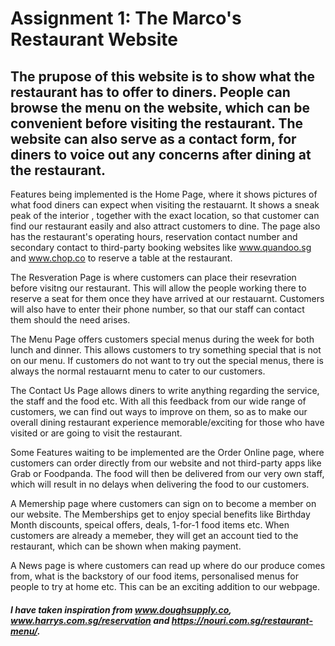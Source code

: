 # Assignment 1: The Marco's Restaurant Website

## The prupose of this website is to show what the restaurant has to offer to diners. People can browse the menu on the website, which can be convenient before visiting the restaurant. The website can also serve as a contact form, for diners to voice out any concerns after dining at the restaurant.

Features being implemented is the Home Page, where it shows pictures of what food diners can expect when visiting the restauarnt. It shows a sneak peak of the interior , together with the exact location, so that customer can find our restaurant easily and also attract customers to dine. The page also has the restaurant's operating hours, reservation contact number and secondary contact to third-party booking websites like www.quandoo.sg and www.chop.co to reserve a table at the restaurant.

The Resveration Page is where customers can place their resevration before visitng our restaurant. This will allow the people working there to reserve a seat for them once they have arrived at our restauarnt. Customers will also have to enter their phone number, so that our staff can contact them should the need arises.

The Menu Page offers customers special menus during the week for both lunch and dinner. This allows customers to try something special that is not on our menu. If customers do not want to try out the special menus, there is always the normal restauarnt menu to cater to our customers.

The Contact Us Page allows diners to write anything regarding the service, the staff and the food etc. With all this feedback from our wide range of customers, we can find out ways to improve on them, so as to make our overall dining restaurant experience memorable/exciting for those who have visited or are going to visit the restaurant. 

Some Features waiting to be implemented are the Order Online page, where customers can order directly from our website and not third-party apps like Grab or Foodpanda. The food will then be delivered from our very own staff, which will result in no delays when delivering the food to our customers.

A Memership page where customers can sign on to become a member on our website. The Memberships get to enjoy special benefits like Birthday Month discounts, speical offers, deals, 1-for-1 food items etc. When customers are already a memeber, they will get an account tied to the restaurant, which can be shown when making payment. 

A News page is where customers can read up where do our produce comes from, what is the backstory of our food items, personalised menus for people to try at home etc. This can be an exciting addition to our webpage.

##### I have taken inspiration from www.doughsupply.co, www.harrys.com.sg/reservation and https://nouri.com.sg/restaurant-menu/.
